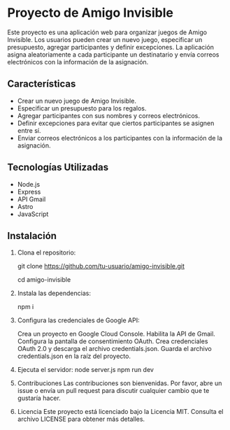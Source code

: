 # Proyecto de Amigo Invisible

Este proyecto es una aplicación web para organizar juegos de Amigo Invisible. Los usuarios pueden crear un nuevo juego, especificar un presupuesto, agregar participantes y definir excepciones. La aplicación asigna aleatoriamente a cada participante un destinatario y envía correos electrónicos con la información de la asignación.

## Características

- Crear un nuevo juego de Amigo Invisible.
- Especificar un presupuesto para los regalos.
- Agregar participantes con sus nombres y correos electrónicos.
- Definir excepciones para evitar que ciertos participantes se asignen entre sí.
- Enviar correos electrónicos a los participantes con la información de la asignación.

## Tecnologías Utilizadas

- Node.js
- Express
- API Gmail
- Astro
- JavaScript

## Instalación

1. Clona el repositorio:

   git clone https://github.com/tu-usuario/amigo-invisible.git

   cd amigo-invisible

2. Instala las dependencias:

	npm i

3. Configura las credenciales de Google API:

	Crea un proyecto en Google Cloud Console.
	Habilita la API de Gmail.
	Configura la pantalla de consentimiento OAuth.
	Crea credenciales OAuth 2.0 y descarga el archivo credentials.json.
	Guarda el archivo credentials.json en la raíz del proyecto.

4. Ejecuta el servidor:
	node server.js
	npm run dev

5. Contribuciones
Las contribuciones son bienvenidas. Por favor, abre un issue o envía un pull request para discutir cualquier cambio que te gustaría hacer.

6. Licencia
Este proyecto está licenciado bajo la Licencia MIT. Consulta el archivo LICENSE para obtener más detalles.

